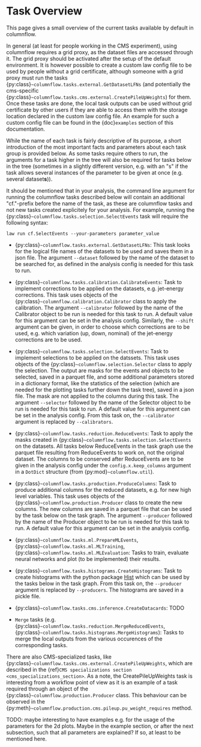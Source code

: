 # Task Overview

This page gives a small overview of the current tasks available by default in columnflow.

In general (at least for people working in the CMS experiment), using columnflow requires a grid proxy, as the dataset files are accessed through it.
The grid proxy should be activated after the setup of the default environment.
It is however possible to create a custom law config file to be used by people without a grid certificate, although someone with a grid proxy must run the tasks {py:class}`~columnflow.tasks.external.GetDatasetLFNs` (and potentially the cms-specific {py:class}`~columnflow.tasks.cms.external.CreatePileUpWeights`) for them.
Once these tasks are done, the local task outputs can be used without grid certificate by other users if they are able to access them with the storage location declared in the custom law config file.
An example for such a custom config file can be found in the {doc}`examples` section of this documentation.

While the name of each task is fairly descriptive of its purpose, a short introduction of the most important facts and parameters about each task group is provided below.
As some tasks require others to run, the arguments for a task higher in the tree will also be required for tasks below in the tree (sometimes in a slightly different version, e.g. with an "s" if the task allows several instances of the parameter to be given at once (e.g. several dataset**s**)).

It should be mentioned that in your analysis, the command line argument for running the columnflow tasks described below will contain an additional "cf."-prefix before the name of the task, as these are columnflow tasks and not new tasks created explicitely for your analysis.
For example, running the {py:class}`~columnflow.tasks.selection.SelectEvents` task will require the following syntax:

```shell
law run cf.SelectEvents --your-parameters parameter_value
```

- {py:class}`~columnflow.tasks.external.GetDatasetLFNs`:
This task looks for the logical file names of the datasets to be used and saves them in a json file.
The argument ```--dataset``` followed by the name of the dataset to be searched for, as defined in the analysis config is needed for this task to run.

- {py:class}`~columnflow.tasks.calibration.CalibrateEvents`:
Task to implement corrections to be applied on the datasets, e.g. jet-energy corrections.
This task uses objects of the {py:class}`~columnflow.calibration.Calibrator` class to apply the calibration.
The argument ```--calibrator``` followed by the name of the Calibrator object to be run is needed for this task to run.
A default value for this argument can be set in the analysis config.
Similarly, the ```--shift``` argument can be given, in order to choose which corrections are to be used, e.g. which variation (up, down, nominal) of the jet-energy corrections are to be used.

- {py:class}`~columnflow.tasks.selection.SelectEvents`:
Task to implement selections to be applied on the datssets.
This task uses objects of the {py:class}`~columnflow.selection.Selector` class to apply the selection.
The output are masks for the events and objects to be selected, saved in a parquet file, and some additional parameters stored in a dictionary format, like the statistics of the selection (which are needed for the plotting tasks further down the task tree), saved in a json file.
The mask are not applied to the columns during this task.
The argument ```--selector``` followed by the name of the Selector object to be run is needed for this task to run.
A default value for this argument can be set in the analysis config.
From this task on, the ```--calibrator``` argument is replaced by ```--calibrators```.

- {py:class}`~columnflow.tasks.reduction.ReduceEvents`:
Task to apply the masks created in {py:class}`~columnflow.tasks.selection.SelectEvents` on the datasets.
All tasks below ReduceEvents in the task graph use the parquet file resulting from ReduceEvents to work on, not the original dataset.
The columns to be conserved after ReduceEvents are to be given in the analysis config under the ```config.x.keep_columns``` argument in a ```DotDict``` structure (from {py:mod}`~columnflow.util`).

- {py:class}`~columnflow.tasks.production.ProduceColumns`:
Task to produce additional columns for the reduced datasets, e.g. for new high level variables.
This task uses objects of the {py:class}`~columnflow.production.Producer` class to create the new columns.
The new columns are saved in a parquet file that can be used by the task below on the task graph.
The argument ```--producer``` followed by the name of the Producer object to be run is needed for this task to run.
A default value for this argument can be set in the analysis config.

- {py:class}`~columnflow.tasks.ml.PrepareMLEvents`, {py:class}`~columnflow.tasks.ml.MLTraining`, {py:class}`~columnflow.tasks.ml.MLEvaluation`:
Tasks to train, evaluate neural networks and plot (to be implemented) their results.

- {py:class}`~columnflow.tasks.histograms.CreateHistograms`:
Task to create histograms with the python package [Hist](https://hist.readthedocs.io/en/latest/) which can be used by the tasks below in the task graph.
From this task on, the ```--producer``` argument is replaced by ```--producers```. The histograms are saved in a pickle file.

- {py:class}`~columnflow.tasks.cms.inference.CreateDatacards`: TODO

- ```Merge``` tasks (e.g. {py:class}`~columnflow.tasks.reduction.MergeReducedEvents`,{py:class}`~columnflow.tasks.histograms.MergeHistograms`):
Tasks to merge the local outputs from the various occurences of the corresponding tasks.

There are also CMS-specialized tasks, like {py:class}`~columnflow.tasks.cms.external.CreatePileUpWeights`, which are described in the {ref}`CMS specializations section <cms_specializations_section>`.
As a note, the CreatePileUpWeights task is interesting from a workflow point of view as it is an example of a task required through an object of the {py:class}`~columnflow.production.Producer` class.
This behaviour can be observed in the {py:meth}`~columnflow.production.cms.pileup.pu_weight_requires` method.

TODO: maybe interesting to have examples e.g. for the usage of the parameters for the 2d plots.
Maybe in the example section, or after the next subsection, such that all parameters are explained? If so, at least to be mentioned here.
